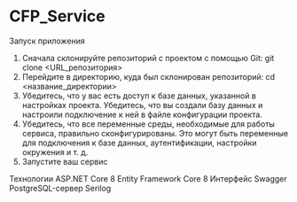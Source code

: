 # CFP_Service
Запуск приложения
1. Сначала склонируйте репозиторий с проектом с помощью Git:
   git clone <URL_репозитория>
2. Перейдите в директорию, куда был склонирован репозиторий:
   cd <название_директории>
3. Убедитесь, что у вас есть доступ к базе данных, указанной в настройках проекта. Убедитесь, что вы создали базу данных и настроили подключение к ней в файле конфигурации проекта.
4. Убедитесь, что все переменные среды, необходимые для работы сервиса, правильно сконфигурированы. Это могут быть переменные для подключения к базе данных, аутентификации, настройки окружения и т. д.
5. Запустите ваш сервис

Технологии
ASP.NET Core 8
Entity Framework Core 8
Интерфейс Swagger
PostgreSQL-сервер
Serilog


